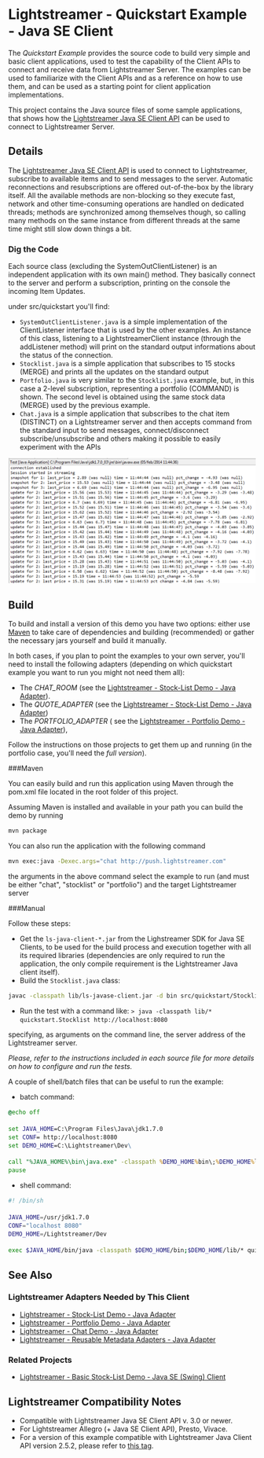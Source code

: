 # Lightstreamer - Quickstart Example - Java SE Client 

The *Quickstart Example* provides the source code to build very simple and basic client applications, used to test the capability of the Client APIs to connect and receive data from Lightstreamer Server. The examples can be used to familiarize with the Client APIs and as a reference on how to use them, and can be used as a starting point for client application implementations.

This project contains the Java source files of some sample applications, that shows how the [Lightstreamer Java SE Client API](http://www.lightstreamer.com/docs/client_javase_uni_api/index.html) can be used to connect to Lightstreamer Server.


## Details

The [Lightstreamer Java SE Client API](http://www.lightstreamer.com/docs/client_javase_uni_api/index.html) is used to connect to Lightstreamer, subscribe to available
items and to send messages to the server. Automatic reconnections and resubscriptions are offered out-of-the-box by the library itself. All the available methods are 
non-blocking so they execute fast, network and other time-consuming operations are handled on dedicated threads; methods are synchronized among themselves though, so 
calling many methods on the same instance from different threads at the same time might still slow down things a bit. 

### Dig the Code

Each source class (excluding the SystemOutClientListener) is an independent application with its own main() method. 
They basically connect to the server and perform a subscription, printing on the console the incoming Item Updates.

under src/quickstart you'll find: 
* `SystemOutClientListener.java` is a simple implementation of the ClientListener interface that is used by the other examples. An instance of this class, listening to
a LightstreamerClient instance (through the addListener method) will print on the standard output informations about the status of the connection.
* `Stocklist.java` is a simple application that subscribes to 15 stocks (MERGE) and prints all the updates on the standard output
* `Portfolio.java` is very similar to the `Stocklist.java` example, but, in this case a 2-level subscription, representing a portfolio (COMMAND) is shown. The second level is 
obtained using the same stock data (MERGE) used by the previous example.
* `Chat.java` is a simple application that subscribes to the chat item (DISTINCT) on a Lightstreamer server and then accepts command from the standard input to send messages, 
connect/disconnect subscribe/unsubscribe and others making it possible to easily experiment with the APIs

![Screenshot](screen_large.png)


## Build

To build and install a version of this demo you have two options: either use [Maven](https://maven.apache.org/) to take care of dependencies and building (recommended) or gather the necessary jars yourself and build it manually. 

In both cases, if you plan to point the examples to your own server, you'll need to install the following adapters (depending on which quickstart example
you want to run you might not need them all):
* The *CHAT_ROOM* (see the [Lightstreamer - Stock-List Demo - Java Adapter](https://github.com/Weswit/Lightstreamer-example-Chat-adapter-java)). 
* The *QUOTE_ADAPTER* (see the [Lightstreamer - Stock-List Demo - Java Adapter](https://github.com/Weswit/Lightstreamer-example-StockList-adapter-java)) 
* The *PORTFOLIO_ADAPTER* ( see the [Lightstreamer - Portfolio Demo - Java Adapter](https://github.com/Weswit/Lightstreamer-example-Portfolio-adapter-java)), 

Follow the instructions on those projects to get them up and running (in the portfolio case, you'll need the *full version*).

###Maven

You can easily build and run this application using Maven through the pom.xml file located in the root folder of this project.

Assuming Maven is installed and available in your path you can build the demo by running
```sh
mvn package
```

You can also run the application with the following command
```sh
mvn exec:java -Dexec.args="chat http://push.lightstreamer.com"
```
the arguments in the above command select the example to run (and must be either "chat", "stocklist" or "portfolio") and the target Lightstreamer server

###Manual

Follow these steps:

* Get the `ls-java-client-*.jar` from the Lighstreamer SDK for Java SE Clients, to be used for the build process and execution together with all its required libraries (dependencies are only required to run the application, the only compile requirement is the Lightstreamer Java client itself).
* Build the `Stocklist.java` class:
```sh
javac -classpath lib/ls-javase-client.jar -d bin src/quickstart/Stocklist.java
```
* Run the test with a command like:
`> java -classpath lib/* quickstart.Stocklist http://localhost:8080`

specifying, as arguments on the command line, the server address of the Lightstreamer server.

*Please, refer to the instructions included in each source file for more details on how to configure and run the tests.*


A couple of shell/batch files that can be useful to run the example:
* batch command:

```cmd
@echo off

set JAVA_HOME=C:\Program Files\Java\jdk1.7.0
set CONF= http://localhost:8080
set DEMO_HOME=C:\Lightstreamer\Dev\

call "%JAVA_HOME%\bin\java.exe" -classpath %DEMO_HOME%bin\;%DEMO_HOME%lib\* quickstart.Stocklist %CONF%
pause
```

* shell command:

```sh
#! /bin/sh

JAVA_HOME=/usr/jdk1.7.0
CONF="localhost 8080"
DEMO_HOME=/Lightstreamer/Dev

exec $JAVA_HOME/bin/java -classpath $DEMO_HOME/bin;$DEMO_HOME/lib/* quickstart.Stocklist %CONF% $CONF
```

## See Also 

### Lightstreamer Adapters Needed by This Client 

* [Lightstreamer - Stock-List Demo - Java Adapter](https://github.com/Weswit/Lightstreamer-example-Stocklist-adapter-java)
* [Lightstreamer - Portfolio Demo - Java Adapter](https://github.com/Weswit/Lightstreamer-example-Portfolio-adapter-java)
* [Lightstreamer - Chat Demo - Java Adapter](https://github.com/Weswit/Lightstreamer-example-Chat-adapter-java)
* [Lightstreamer - Reusable Metadata Adapters - Java Adapter](https://github.com/Weswit/Lightstreamer-example-ReusableMetadata-adapter-java)

### Related Projects

* [Lightstreamer - Basic Stock-List Demo - Java SE (Swing) Client](https://github.com/Weswit/Lightstreamer-example-StockList-client-java)

## Lightstreamer Compatibility Notes 

- Compatible with Lightstreamer Java SE Client API v. 3.0 or newer.
- For Lightstreamer Allegro (+ Java SE Client API), Presto, Vivace.
- For a version of this example compatible with Lightstreamer Java Client API version 2.5.2, please refer to [this tag](https://github.com/Weswit/Lightstreamer-example-Quickstart-client-java/tree/latest-for-client-2.x).
